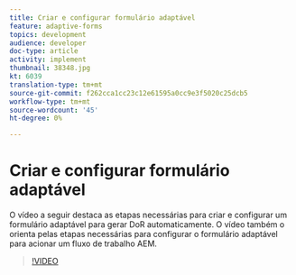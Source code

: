 ```yaml
---
title: Criar e configurar formulário adaptável
feature: adaptive-forms
topics: development
audience: developer
doc-type: article
activity: implement
thumbnail: 38348.jpg
kt: 6039
translation-type: tm+mt
source-git-commit: f262cca1cc23c12e61595a0cc9e3f5020c25dcb5
workflow-type: tm+mt
source-wordcount: '45'
ht-degree: 0%

---
```


# Criar e configurar formulário adaptável

O vídeo a seguir destaca as etapas necessárias para criar e configurar um formulário adaptável para gerar DoR automaticamente. O vídeo também o orienta pelas etapas necessárias para configurar o formulário adaptável para acionar um fluxo de trabalho AEM.

>[!VIDEO](https://video.tv.adobe.com/v/38348/?quality=9&learn=on)

